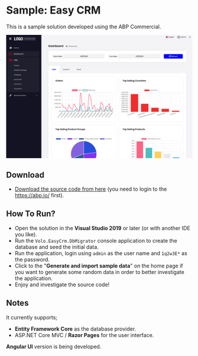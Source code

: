# Sample: Easy CRM

This is a sample solution developed using the ABP Commercial.

![easy-crm-dashboard](../images/easy-crm-dashboard.png)

## Download

* [Download the source code from here](https://abp.io/api/download/samples/EasyCrm) (you need to login to the https://abp.io/ first).

## How To Run?

* Open the solution in the **Visual Studio 2019** or later (or with another IDE you like).
* Run the `Volo.EasyCrm.DbMigrator` console application to create the database and seed the initial data.
* Run the application, login using `admin` as the user name and `1q2w3E*` as the password.
* Click to the "**Generate and import sample data**" on the home page if you want to generate some random data in order to better investigate the application.
* Enjoy and investigate the source code!

## Notes

It currently supports;

* **Entity Framework Core** as the database provider.
* ASP.NET Core MVC / **Razor Pages** for the user interface.

**Angular UI** version is being developed.
